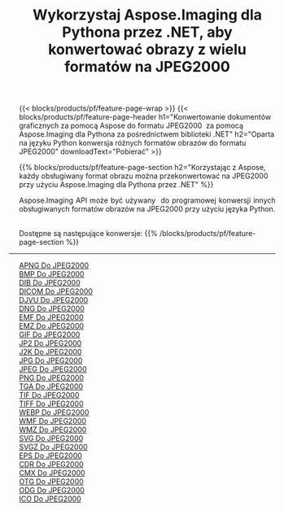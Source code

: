 ﻿---
title: Wykorzystaj Aspose.Imaging dla Pythona przez .NET, aby konwertować obrazy z wielu formatów na JPEG2000 
weight: 3920
url: /pl/python-net/conversion/to/jpeg2000 
lang: pl
langdirlevel: 2
locales: zh-hans,ja,it,ru,de,es,fr,nl,id,lt,pl,pt,vi,tr,ko,zh-hant,ar,hi,th,sv,cs,uk,he
description: Możesz użyć Aspose.Imaging dla Pythona za pośrednictwem biblioteki .NET, aby przekonwertować z różnych formatów na JPEG2000
---

{{< blocks/products/pf/feature-page-wrap >}}
{{< blocks/products/pf/feature-page-header h1="Konwertowanie dokumentów graficznych za pomocą Aspose do formatu JPEG2000  za pomocą Aspose.Imaging dla Pythona za pośrednictwem biblioteki .NET" h2="Oparta na języku Python konwersja różnych formatów obrazów do formatu JPEG2000" downloadText="Pobierać" >}}


{{% blocks/products/pf/feature-page-section  h2="Korzystając z Aspose, każdy obsługiwany format obrazu można przekonwertować na JPEG2000 przy użyciu Aspose.Imaging dla Pythona przez .NET" %}}
<p align=justify>Aspose.Imaging API może być używany  do programowej konwersji innych obsługiwanych formatów obrazów na JPEG2000 przy użyciu języka Python.</p>
<br/>
Dostępne są następujące konwersje:
{{% /blocks/products/pf/feature-page-section %}}
<div class="container-fluid productfamilypage bg-gray">
    <div class="convertypes bg-gray agp-content section">
        <div class="container">
		<hr style="margin-left:-20px;"/>
		<div class="row other-converters">
		    <div class='col-md-2 other-converter remove-lp remove-rp'><a href="/imaging/pl/python-net/conversion/apng-to-jpeg2000" >APNG Do JPEG2000</a></div>
<div class='col-md-2 other-converter remove-lp remove-rp'><a href="/imaging/pl/python-net/conversion/bmp-to-jpeg2000" >BMP Do JPEG2000</a></div>
<div class='col-md-2 other-converter remove-lp remove-rp'><a href="/imaging/pl/python-net/conversion/dib-to-jpeg2000" >DIB Do JPEG2000</a></div>
<div class='col-md-2 other-converter remove-lp remove-rp'><a href="/imaging/pl/python-net/conversion/dicom-to-jpeg2000" >DICOM Do JPEG2000</a></div>
<div class='col-md-2 other-converter remove-lp remove-rp'><a href="/imaging/pl/python-net/conversion/djvu-to-jpeg2000" >DJVU Do JPEG2000</a></div>
<div class='col-md-2 other-converter remove-lp remove-rp'><a href="/imaging/pl/python-net/conversion/dng-to-jpeg2000" >DNG Do JPEG2000</a></div>
<div class='col-md-2 other-converter remove-lp remove-rp'><a href="/imaging/pl/python-net/conversion/emf-to-jpeg2000" >EMF Do JPEG2000</a></div>
<div class='col-md-2 other-converter remove-lp remove-rp'><a href="/imaging/pl/python-net/conversion/emz-to-jpeg2000" >EMZ Do JPEG2000</a></div>
<div class='col-md-2 other-converter remove-lp remove-rp'><a href="/imaging/pl/python-net/conversion/gif-to-jpeg2000" >GIF Do JPEG2000</a></div>
<div class='col-md-2 other-converter remove-lp remove-rp'><a href="/imaging/pl/python-net/conversion/jp2-to-jpeg2000" >JP2 Do JPEG2000</a></div>
<div class='col-md-2 other-converter remove-lp remove-rp'><a href="/imaging/pl/python-net/conversion/j2k-to-jpeg2000" >J2K Do JPEG2000</a></div>
<div class='col-md-2 other-converter remove-lp remove-rp'><a href="/imaging/pl/python-net/conversion/jpg-to-jpeg2000" >JPG Do JPEG2000</a></div>
<div class='col-md-2 other-converter remove-lp remove-rp'><a href="/imaging/pl/python-net/conversion/jpeg-to-jpeg2000" >JPEG Do JPEG2000</a></div>
<div class='col-md-2 other-converter remove-lp remove-rp'><a href="/imaging/pl/python-net/conversion/png-to-jpeg2000" >PNG Do JPEG2000</a></div>
<div class='col-md-2 other-converter remove-lp remove-rp'><a href="/imaging/pl/python-net/conversion/tga-to-jpeg2000" >TGA Do JPEG2000</a></div>
<div class='col-md-2 other-converter remove-lp remove-rp'><a href="/imaging/pl/python-net/conversion/tif-to-jpeg2000" >TIF Do JPEG2000</a></div>
<div class='col-md-2 other-converter remove-lp remove-rp'><a href="/imaging/pl/python-net/conversion/tiff-to-jpeg2000" >TIFF Do JPEG2000</a></div>
<div class='col-md-2 other-converter remove-lp remove-rp'><a href="/imaging/pl/python-net/conversion/webp-to-jpeg2000" >WEBP Do JPEG2000</a></div>
<div class='col-md-2 other-converter remove-lp remove-rp'><a href="/imaging/pl/python-net/conversion/wmf-to-jpeg2000" >WMF Do JPEG2000</a></div>
<div class='col-md-2 other-converter remove-lp remove-rp'><a href="/imaging/pl/python-net/conversion/wmz-to-jpeg2000" >WMZ Do JPEG2000</a></div>
<div class='col-md-2 other-converter remove-lp remove-rp'><a href="/imaging/pl/python-net/conversion/svg-to-jpeg2000" >SVG Do JPEG2000</a></div>
<div class='col-md-2 other-converter remove-lp remove-rp'><a href="/imaging/pl/python-net/conversion/svgz-to-jpeg2000" >SVGZ Do JPEG2000</a></div>
<div class='col-md-2 other-converter remove-lp remove-rp'><a href="/imaging/pl/python-net/conversion/eps-to-jpeg2000" >EPS Do JPEG2000</a></div>
<div class='col-md-2 other-converter remove-lp remove-rp'><a href="/imaging/pl/python-net/conversion/cdr-to-jpeg2000" >CDR Do JPEG2000</a></div>
<div class='col-md-2 other-converter remove-lp remove-rp'><a href="/imaging/pl/python-net/conversion/cmx-to-jpeg2000" >CMX Do JPEG2000</a></div>
<div class='col-md-2 other-converter remove-lp remove-rp'><a href="/imaging/pl/python-net/conversion/otg-to-jpeg2000" >OTG Do JPEG2000</a></div>
<div class='col-md-2 other-converter remove-lp remove-rp'><a href="/imaging/pl/python-net/conversion/odg-to-jpeg2000" >ODG Do JPEG2000</a></div>
<div class='col-md-2 other-converter remove-lp remove-rp'><a href="/imaging/pl/python-net/conversion/ico-to-jpeg2000" >ICO Do JPEG2000</a></div>
                </div>
        </div>
    </div>
</div>
<br/>

